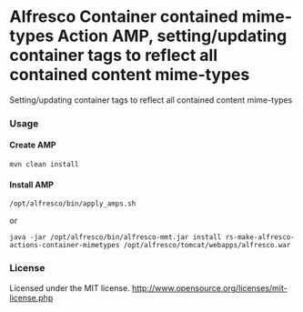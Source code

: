 # Alfresco Container contained mime-types Action AMP, setting/updating container tags to reflect all contained content mime-types

Setting/updating container tags to reflect all contained content mime-types

### Usage

#### Create AMP
```
mvn clean install
```
#### Install AMP
```
/opt/alfresco/bin/apply_amps.sh
```
or
```
java -jar /opt/alfresco/bin/alfresco-mmt.jar install rs-make-alfresco-actions-container-mimetypes /opt/alfresco/tomcat/webapps/alfresco.war
```

### License
Licensed under the MIT license.
http://www.opensource.org/licenses/mit-license.php
